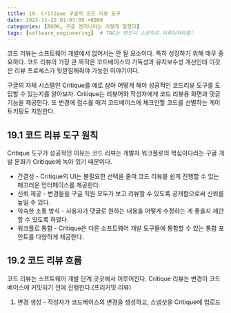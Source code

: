 ```yaml
---
title: 19. Critique 구글의 코드 리뷰 도구
date: 2022-11-22 01:03:09 +0900
categories: [BOOK, 구글 엔지니어는 이렇게 일한다]
tags: [software_engineering]  # TAG는 반드시 소문자로 이루어져야함!
---
```


코드 리뷰는 소프트웨어 개발에서 없어서는 안 될 요소이다. 특히 성장하기 위해 매우 중요하다. 코드 리뷰의 가장 큰 목적은 코드베이스의 가독성과 유지보수성 개선인데 이것은 리뷰 프로세스가 뒷받침해줘야 가능한 이야기이다.

구글의 자체 시스템인 Critique를 예로 삼아 어떻게 해야 성공적인 코드리뷰 도구를 도입할 수 있는지를 알아보자. Critique는 리뷰어와 작성자에게 코드 리뷰용 화면과 댓글 기능을 제공한다. 또 변경에 점수를 매겨 코드베이스에 체크인할 코드를 선별하는 게이트키핑도 지원한다.

## 19.1 코드 리뷰 도구 원칙
Critique 도구가 성공적인 이유는 코드 리뷰는 개발자 워크플로의 핵심이다라는 구글 개발 문화가 Critique에 녹아 있기 때문이다.

* 간결성 - Critique의 UI는 불필요한 선택을 줄여 코드 리뷰를 쉽게 진행할 수 있는 매끄러운 인터페이스를 제공한다.
* 신뢰 제공 - 변경들을 구글 직원 모두가 보고 리뷰할 수 있도록 공개함으로써 신뢰를 높일 수 있다.
* 익숙한 소통 방식 - 사용자가 댓글로 원하는 내용을 어떻게 수정하는 게 좋을지 제안할 수 있도록 하였다.
* 워크플로 통합 - Critique은 다른 소프트웨어 개발 도구들에 통합할 수 있는 통합 포인트를 다양하게 제공한다.

## 19.2 코드 리뷰 흐름
코드 리뷰는 소프트웨어 개발 단계 곳곳에서 이루어진다. Critique 리뷰는 변경이 코드베이스에 커밋되기 전에 진행한다.(프리커밋 리뷰)

1. 변경 생성 - 작성자가 코드베이스의 변경을 생성하고, 스냅샷을 Critique에 업로드 -> 자동 코드 분석 실행
2. 리뷰 요청 - Critique이 디프(변경으로 인해 달라질 코드)와 코드 분석 결과를 보여준다. 작성자가 만족한다면 리뷰어에게 리뷰 요청을 한다.
3. 댓글 달기 - 리뷰어가 Critique에서 변경 사항을 열어보고 댓글 초안 작성'미해결' -> 선택사항, 정보차원의 댓글은 '해결'
4. 변경 수정 및 댓글에 답하기 - 작성자가 피드백을 확인하여 변경을 수정하고 새로운 스냅샷을 업로드(최소한 미해결 댓글에는 모두 대응해야 한다.)
5. 변경 승인 - 리뷰어가 변경의 모습이 맘에 들면 변경을 승인하고 '좋아 보임'이라고 표시한다.
6. 변경 커밋 - 변경이 승인되었음을 Critique이 알려주면 작성자가 커밋 프로세스를 시작할 수 있다.

### 19.2.1 알림 기능
위 단계를 하나씩 통과할 때마다 Critique은 다른 지원 도구들에서 이용할 수 있게끔 알림 이벤트를 보내준다. 이 알림 덕분에 Critique은 코드 리뷰라는 본연의 기능에 집중하면서도 개발자 워크플로에 녹아들 수 있다.

## 19.3 1단계: 변경 생성
Critique에서 변경 디프를 보여주면 작성자에게는 리뷰어 역할을 스스로 해볼 기회가 주어진다. 또 가벼운 수정은 Critique 안에서 해결할 수 있고, 적절한 리뷰어를 추천해주기도 한다.

### 19.3.1 디프, 차이점 보여주기
코드 리뷰 프로세스의 핵심은 코드 변경사항 자체를 이해하는 것이다. 좋은 코드 리뷰 도구라면 반드시 변경의 디프를 효과적으로 보여줘야 한다.

[Critique이 제공하는 기능]
* 구문강조
* 상호참조
* 공백 무시 옵션 제공
* 인트라라인 디프(줄바꿈이나 공백과 상관없이 문자 수준으로 분해해 차이를 보여줌)
* 이동 검출(코드 덩어리가 단순 이동만 한 경우에 '이동했음' 이라고 표시됨)

사용자는 디프를 다양한 모드로 바꿔가며 볼 수 있다. Critique은 변경에 의해 달라지는 아티팩트의 디프도 제공할 수 있게끔 커스텀 도구도 다양하게 지원한다.

### 19.3.2 분석 결과
변경의 스냅샷을 업로드하면 코드 분석이 시작된다. Critique은 변경 페이지에 분석 결과를 함께 보여준다.

분석기 설명 (522p)

### 19.3.3 긴밀한 도구 통합
구글은 Piper를 토대로 다음과 같은 다양한 도구를 만들었다.
* Cider - 클라우드에 저장된 소스 코드를 편집하는 온라인 IDE
* Code Search - 코드베이스의 코드를 검색하는 도구
* Tricoder - 정적 분석 결과를 보여주는 도구
* Rapid - 일련의 변경을 포함하는 바이너리들을 묶어 배포하는 릴리스 도구
* Zapfhahn - 테스트 커버리자 계산 도구

Critique을 개발자 작업 공간에 긴밀이 통합할 수 있던 이유는 작업 공간이 어디서든 접근할 수 있는 FUSE 기반 파일 시스템에 저장되어 있는 덕분이다.

## 19.4 2단계: 리뷰 요청
변경의 상태가 맘에 들면 같은 양식을 작성해 리뷰를 요청한다. 이때 리뷰어를 선정해야 한다. 구글은 코드 리뷰 요청 메일을 발송할 때 별칭을 이용하곤 한다. 별칭을 이용하면 GwsQ라는 도구가 별칭별 설정을 보고 적절한 리뷰어를 할당해준다.

Critique 역시 변경을 승인하기에 충분한 수의 리뷰어 목록을 제안해주는 기능을 제공한다. 리뷰어 선정시 고려되는 요인으로는
1. 수정되는 코드의 소유자는?
2. 해당 코드를 가장 잘 아는 사람은?
3. 리뷰할 여건이 되는 사람은?
4. GwsQ 별칭 설정

## 19.5 3~4단계: 변경 이해하고 댓글 달기
### 19.5.1 댓글 달기
댓글 달기는 Critique 사용자가 변경 살펴보기에 이어 두 번째로 많이 하는 작업이다. 리뷰는 누구나 달 수 있고, 개인별 상태를 통해 리뷰 진행 상황을 추적할 수 있다. (526p)

### 19.5.2 변경의 상태 이해하기
Critique은 변경이 3~4단계를 반복하는 과정에서 정확히 어디 위치하는지를 명시해주는 메커니즘을 몇 가지 제공한다.

#### '누구 차례' 기능
리뷰 프로세스의 속도를 높이려면 내가 무언가를 해야 할 차례가 되었을 때 바로 알 수 있어야 한다. Critique은 변경별로 관심 집합을 관리하여 다음 차례가 누구인지 정의하는 데 도움을 준다.

관심 집합은 변경의 진행을 막고 있는 사람들로 구성된다.

#### 대시보드와 검색 시스템
528p

## 19.6 5단계: 변경 승인(변경에 점수 매기기)
구글에서 변경에 점수 매길 때 고려하는 요소
1. LGTM - 리뷰어가 변경을 컴토한 결과 우리 표준에 부합하며 미해결 댓글 해결 후 커밋해도 좋다라며 찍는 도장이다.
2. 승인
3. 미해결 댓글 수

LGTM이 하나 이상, 충분한 수의 승인, 미해결 댓글이 0개라면 작성자가 변경을 커밋할 수 있다.

등급 체계는 코드 리뷰 문화에 긍정적인 영향을 줬다. 리뷰어가 변경을 거부하려면 반드시 유용한 피드백을 함께 줘야 한다.

## 19.7 6단계: 변경 커밋
Critique은 변경 커밋 버튼을 제공하여, 터미널에서 별도 명령을 실행할 필요가 없도록 해준다.

### 19.7.1 커밋 후: 변경 이력 추적
Critique의 핵심은 소스 코드를 변경해 리포지터리로 커밋하기 전에 리뷰를 하는 것이다. 하지만 변경 이력을 둘러보는 도구로도 많이 쓰인다. 구글에서는 누구든 파일의 변경 이력을 볼 수 있다. 개발자들은 코드가 어떻게 진화되었는지 배우고 코드 리뷰 데이터를 취합하여 학습 자료를 만들어 내기도 한다.

## 19.8 마치며
Critique은 매끄러운 리뷰 경험을 선물하기 위해 다양한 기능을 구현하고 다른 도구들을 통합했다. 코드 리뷰에 쓰는 시간은 코드를 생산하지 못하는 시간이기 때문에 리뷰 프로세스를 최적화하면 그만큼 회사의 생산성이 개선된다.

## 19.9 핵심 정리
* 신뢰와 소통이 코드 리뷰 프로세스의 핵심이다.
* 다른 도구와의 긴밀한 통합이 멋진 코드 리뷰 경험을 선사하는 핵심이다.
* 관심 집합 명시 같은 작은 워크플로 최적화로도 인터페이스가 더 명확해지고 사용자들에게 더 살갑게 다가갈 수 있다.
